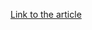 [Link to the article](https://www.gov.uk/government/news/russia-uk-and-us-expose-global-campaigns-of-malign-activity-by-russian-intelligence-services)
